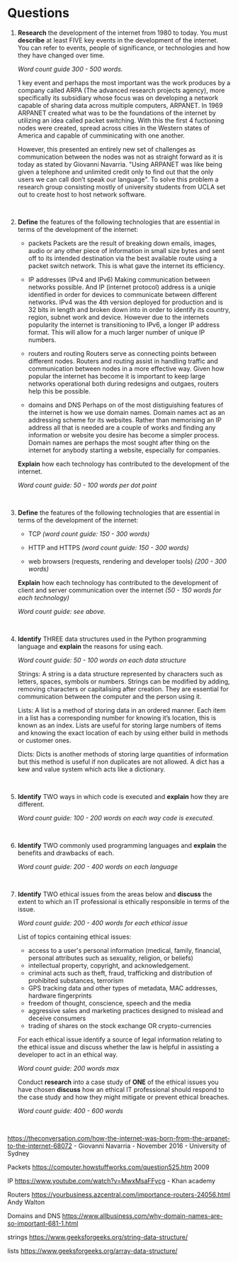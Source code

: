 # Questions

1. **Research** the development of the internet from 1980 to today. You must **describe** at least FIVE key events in the development of the internet. You can refer to events, people of significance, or technologies and how they have changed over time.

    *Word count guide 300 - 500 words.*

    1 key event and perhaps the most important was the work produces by a company called ARPA (The advanced research projects agency), more specifically its subsidiary 
    whose focus was on developing a network capable of sharing data across multiple computers, ARPANET. In 1969 ARPANET created what was to be the foundations of the internet 
    by utilizing an idea called packet switching. With this the first 4 fuctioning nodes were created, spread across cities in the Western states of America and capable of cumminicating
     with one another.

    <Insert image here> 
    
    However, this presented an entirely new set of challenges as communication between the nodes was not as straight forward as it is today as stated by Giovanni Navarria. "Using ARPANET was like being given a telephone and unlimited credit only to find out that the only users we can call don’t speak our language". To solve this problem a research group consisting mostly of university students from UCLA set out to create host to host network
    software. 





    <br>






















2. **Define** the features of the following technologies that are essential in terms of the development of the internet:
    * packets
    Packets are the result of breaking down emails, images, audio or any other piece of information in small size bytes and sent off to 
    its intended destination via the best available route using a packet switch network. This is what gave the internet its efficiency. 


    * IP addresses (IPv4 and IPv6)
    Making communication between networks possible. And IP (internet protocol) address is a uniqie identified in order for devices to 
    communicate between different networks. IPv4 was the 4th version deployed for production and is 32 bits in length and broken down into in order
    to identify its country, region, subnet work and  device. However due to the internets popularity the internet is transitioning to IPv6, a longer IP
    address format. This will allow for a much larger number of unique IP numbers. 

    * routers and routing
    Routers serve as connecting points between different nodes. Routers and routing assist in handling traffic and communication between nodes
    in a more effective way. Given how popular the internet has become it is important to keep large networks operational both during redesigns 
    and outgaes, routers help this be possible.
    
    * domains and DNS
    Perhaps on of the most distiguishing features of the internet is how we use domain names. Domain names act as an addressing scheme for its websites.
    Rather than memorising an IP address all that is needed are a couple of works and finding any information or website you desire has become a simpler process.
    Domain names are perhaps the most sought after thing on the internet for anybody starting a website, especially for companies. 
    
    **Explain** how each technology has contributed to the development of the internet.

    *Word count guide: 50 - 100 words per dot point*
    
    <br>
    
















3. **Define** the features of the following technologies that are essential in terms of the development of the internet:
    * TCP *(word count guide: 150 - 300 words)*
    
    * HTTP and HTTPS *(word count guide: 150 - 300 words)*
    * web browsers (requests, rendering and developer tools) *(200 - 300 words)*
    
    **Explain** how each technology has contributed to the development of client and server communication over the internet *(50 - 150 words for each technology)*
        
    *Word count guide: see above.*
    
    <br>
    


4. **Identify** THREE data structures used in the Python programming language and **explain** the reasons for using each.
  
    *Word count guide: 50 - 100 words on each data structure*

    Strings:
	    A string is a data structure represented by characters such as letters, spaces, symbols or numbers. Strings can be modified by adding, removing characters or capitalising after creation. They are essential for communication between the computer and the person using it.

    Lists:
	    A list is a method of storing data in an ordered manner. Each item in a list has a corresponding number for knowing it’s location, this is known as an index. Lists are useful for storing large numbers of items and knowing the exact location of each by using either build in methods or customer ones. 

    Dicts:
	    Dicts is another methods of storing large quantities of information but this method is useful if non duplicates are not allowed. A dict has a kew and value system which acts like a dictionary. 

    <br>



5. **Identify** TWO ways in which code is executed and **explain** how they are different.
  
    *Word count guide: 100 - 200 words on each way code is executed.*

    <br>



6. **Identify** TWO commonly used programming languages and **explain** the benefits and drawbacks of each.

    *Word count guide: 200 - 400 words on each language*

    <br>



7. **Identify** TWO ethical issues from the areas below and **discuss** the extent to which an IT professional is ethically responsible in terms of the issue.

    *Word count guide: 200 - 400 words for each ethical issue*

    List of topics containing ethical issues:
    * access to a user's personal information (medical, family, financial, personal attributes such as sexuality, religion, or beliefs)
    * intellectual property, copyright, and acknowledgement.
    * criminal acts such as theft, fraud, trafficking and distribution of prohibited substances, terrorism
    * GPS tracking data and other types of metadata, MAC addresses, hardware fingerprints
    * freedom of thought, conscience, speech and the media
    * aggressive sales and marketing practices designed to mislead and deceive consumers
    * trading of shares on the stock exchange OR crypto-currencies

    For each ethical issue identify a source of legal information relating to the ethical issue and discuss whether the law is helpful in assisting a developer to act in an ethical way.

    *Word count guide: 200 words max*

    Conduct **research** into a case study of **ONE** of the ethical issues you have chosen **discuss** how an ethical IT professional should respond to the case study and how they might mitigate or prevent ethical breaches.

    *Word count guide: 400 - 600 words*    
    
    <br>




https://theconversation.com/how-the-internet-was-born-from-the-arpanet-to-the-internet-68072 - Giovanni Navarria - November 2016 - University of Sydney

Packets
https://computer.howstuffworks.com/question525.htm 2009


IP
https://www.youtube.com/watch?v=MwxMsaFFycg - Khan academy

Routers
https://yourbusiness.azcentral.com/importance-routers-24056.html Andy Walton 

Domains and DNS
https://www.allbusiness.com/why-domain-names-are-so-important-681-1.html 

strings
https://www.geeksforgeeks.org/string-data-structure/ 

lists
https://www.geeksforgeeks.org/array-data-structure/

